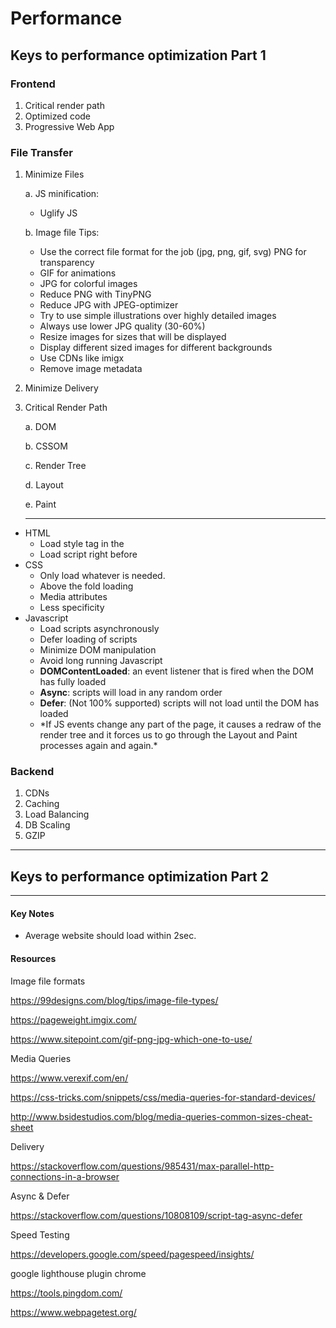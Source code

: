 # Performance

## Keys to performance optimization Part 1

### Frontend

1. Critical render path
2. Optimized code
3. Progressive Web App

### File Transfer

1. Minimize Files

   a. JS minification:

   - Uglify JS

   b. Image file Tips:

   - Use the correct file format for the job (jpg, png, gif, svg)
     PNG for transparency
   - GIF for animations
   - JPG for colorful images
   - Reduce PNG with TinyPNG
   - Reduce JPG with JPEG-optimizer
   - Try to use simple illustrations over highly detailed images
   - Always use lower JPG quality (30-60%)
   - Resize images for sizes that will be displayed
   - Display different sized images for different backgrounds
   - Use CDNs like imigx
   - Remove image metadata

2) Minimize Delivery

3) Critical Render Path

   a. DOM

   b. CSSOM

   c. Render Tree

   d. Layout

   e. Paint

   <hr />

- HTML
  - Load style tag in the <head>
  - Load script right before </body>
- CSS
  - Only load whatever is needed.
  - Above the fold loading
  - Media attributes
  - Less specificity
- Javascript
  - Load scripts asynchronously
  - Defer loading of scripts
  - Minimize DOM manipulation
  - Avoid long running Javascript
  - <b>DOMContentLoaded</b>: an event listener that is fired when the DOM has fully loaded
  - <b>Async</b>: scripts will load in any random order
  - <b>Defer</b>: (Not 100% supported) scripts will not load until the DOM has loaded
  - \*If JS events change any part of the page, it causes a redraw of the render tree and it forces us to go through the Layout and Paint processes again and again.\*

### Backend

1. CDNs
2. Caching
3. Load Balancing
4. DB Scaling
5. GZIP

<hr />

## Keys to performance optimization Part 2

<hr />

#### Key Notes

- Average website should load within 2sec.

#### Resources

Image file formats

https://99designs.com/blog/tips/image-file-types/

https://pageweight.imgix.com/

https://www.sitepoint.com/gif-png-jpg-which-one-to-use/

Media Queries

https://www.verexif.com/en/

https://css-tricks.com/snippets/css/media-queries-for-standard-devices/

http://www.bsidestudios.com/blog/media-queries-common-sizes-cheat-sheet

Delivery

https://stackoverflow.com/questions/985431/max-parallel-http-connections-in-a-browser

Async & Defer

https://stackoverflow.com/questions/10808109/script-tag-async-defer

Speed Testing

https://developers.google.com/speed/pagespeed/insights/

google lighthouse plugin chrome

https://tools.pingdom.com/

https://www.webpagetest.org/
